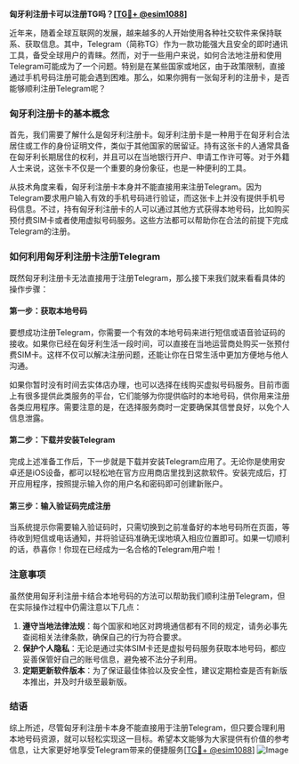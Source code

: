 **匈牙利注册卡可以注册TG吗？[[TG💪+ @esim1088](https://t.me/s/esim1088)]**

近年来，随着全球互联网的发展，越来越多的人开始使用各种社交软件来保持联系、获取信息。其中，Telegram（简称TG）作为一款功能强大且安全的即时通讯工具，备受全球用户的青睐。然而，对于一些用户来说，如何合法地注册和使用Telegram可能成为了一个问题。特别是在某些国家或地区，由于政策限制，直接通过手机号码注册可能会遇到困难。那么，如果你拥有一张匈牙利的注册卡，是否能够顺利注册Telegram呢？

### 匈牙利注册卡的基本概念

首先，我们需要了解什么是匈牙利注册卡。匈牙利注册卡是一种用于在匈牙利合法居住或工作的身份证明文件，类似于其他国家的居留证。持有这张卡的人通常具备在匈牙利长期居住的权利，并且可以在当地银行开户、申请工作许可等。对于外籍人士来说，这张卡不仅是一个重要的身份象征，也是一种便利的工具。

从技术角度来看，匈牙利注册卡本身并不能直接用来注册Telegram。因为Telegram要求用户输入有效的手机号码进行验证，而这张卡上并没有提供手机号码信息。不过，持有匈牙利注册卡的人可以通过其他方式获得本地号码，比如购买预付费SIM卡或者使用虚拟号码服务。这些方法都可以帮助你在合法的前提下完成Telegram的注册。

### 如何利用匈牙利注册卡注册Telegram

既然匈牙利注册卡无法直接用于注册Telegram，那么接下来我们就来看看具体的操作步骤：

#### 第一步：获取本地号码
要想成功注册Telegram，你需要一个有效的本地号码来进行短信或语音验证码的接收。如果你已经在匈牙利生活一段时间，可以直接在当地运营商处购买一张预付费SIM卡。这样不仅可以解决注册问题，还能让你在日常生活中更加方便地与他人沟通。

如果你暂时没有时间去实体店办理，也可以选择在线购买虚拟号码服务。目前市面上有很多提供此类服务的平台，它们能够为你提供临时的本地号码，供你用来注册各类应用程序。需要注意的是，在选择服务商时一定要确保其信誉良好，以免个人信息泄露。

#### 第二步：下载并安装Telegram
完成上述准备工作后，下一步就是下载并安装Telegram应用了。无论你是使用安卓还是iOS设备，都可以轻松地在官方应用商店里找到这款软件。安装完成后，打开应用程序，按照提示输入你的用户名和密码即可创建新账户。

#### 第三步：输入验证码完成注册
当系统提示你需要输入验证码时，只需切换到之前准备好的本地号码所在页面，等待收到短信或电话通知，并将验证码准确无误地填入相应位置即可。如果一切顺利的话，恭喜你！你现在已经成为一名合格的Telegram用户啦！

### 注意事项

虽然使用匈牙利注册卡结合本地号码的方法可以帮助我们顺利注册Telegram，但在实际操作过程中仍需注意以下几点：

1. **遵守当地法律法规**：每个国家和地区对跨境通信都有不同的规定，请务必事先查阅相关法律条款，确保自己的行为符合要求。
2. **保护个人隐私**：无论是通过实体SIM卡还是虚拟号码服务获取本地号码，都应妥善保管好自己的账号信息，避免被不法分子利用。
3. **定期更新软件版本**：为了保证最佳体验以及安全性，建议定期检查是否有新版本推出，并及时升级至最新版。

### 结语

综上所述，尽管匈牙利注册卡本身不能直接用于注册Telegram，但只要合理利用本地号码资源，就可以轻松实现这一目标。希望本文能够为大家提供有价值的参考信息，让大家更好地享受Telegram带来的便捷服务[[TG💪+ @esim1088](https://t.me/s/esim1088)] ![Image](https://i.postimg.cc/4NQfJmqS/Snipaste-2025-05-13-00-14-12.png)